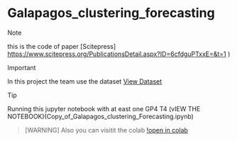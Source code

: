 # Galapagos_clustering_forecasting
>[!NOTE]
>this is the code of paper [Scitepress] https://www.scitepress.org/PublicationsDetail.aspx?ID=6cfdguPTxxE=&t=1
)

>[!IMPORTANT]
>In this project the team use the dataset [View Dataset](datosari.csv)

>[!TIP]
> Running this jupyter notebook with at east one GP4 T4 (vIEW THE NOTEBOOK)(Copy_of_Galapagos_clustering_Forecasting.ipynb)

>[WARNING]
>Also you can visitit the colab [!open in colab](https://colab.research.google.com/drive/1NpJ7Bcw7eRvG-X9uwJ8oCbho73FWgHMl?usp=drive_link)
>

